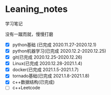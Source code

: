 # Leaning_notes

学习笔记

没有一蹴而就，慢慢打磨

- [x] python基础 (已完成 2020.11.27-2020.12.1)
- [x] python机器学习(已完成 2020.12.2-2020.12.25)
- [x] git(已完成 2020.12.25-2020.12.26)
- [x] Linux(已完成 2020.12.28-2021.1.4)  
- [x] docker(已完成 2021.1.5-2021.1.7)
- [x] tornado基础(已完成 2021.1.8-2021.1.8)
- [x] c++数据结构(已完成)
- [ ] c++Leetcode
